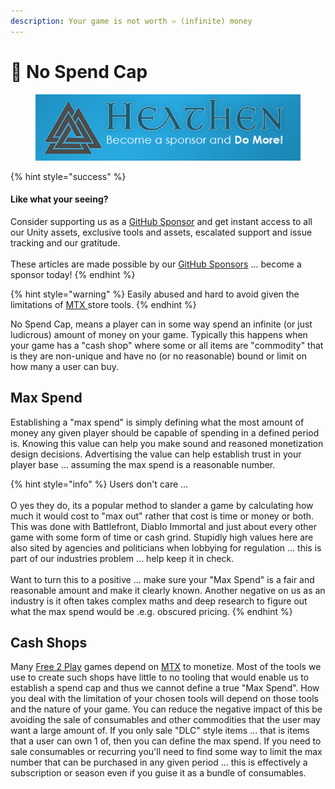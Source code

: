 ```yaml
---
description: Your game is not worth ♾️ (infinite) money
---
```


# 🤔 No Spend Cap

<figure><img src="../../../../../.gitbook/assets/512x128 Sponsor Banner.png" alt="Become a sponsor and Do More"><figcaption></figcaption></figure>

{% hint style="success" %}
#### Like what your seeing?

Consider supporting us as a [GitHub Sponsor](../../../../../) and get instant access to all our Unity assets, exclusive tools and assets, escalated support and issue tracking and our gratitude.\
\
These articles are made possible by our [GitHub Sponsors](https://github.com/sponsors/heathen-engineering) ... become a sponsor today!
{% endhint %}

{% hint style="warning" %}
Easily abused and hard to avoid given the limitations of [MTX ](../vulnerable-practices/microtransactions-mtx.md)store tools.
{% endhint %}

No Spend Cap, means a player can in some way spend an infinite (or just ludicrous) amount of money on your game. Typically this happens when your game has a "cash shop" where some or all items are "commodity" that is they are non-unique and have no (or no reasonable) bound or limit on how many a user can buy.

## Max Spend

Establishing a "max spend" is simply defining what the most amount of money any given player should be capable of spending in a defined period is. Knowing this value can help you make sound and reasoned monetization design decisions. Advertising the value can help establish trust in your player base ... assuming the max spend is a reasonable number.

{% hint style="info" %}
Users don't care ...\
\
O yes they do, its a popular method to slander a game by calculating how much it would cost to "max out" rather that cost is time or money or both. This was done with Battlefront, Diablo Immortal and just about every other game with some form of time or cash grind. Stupidly high values here are also sited by agencies and politicians when lobbying for regulation ... this is part of our industries problem ... help keep it in check.\
\
Want to turn this to a positive ... make sure your "Max Spend" is a fair and reasonable amount and make it clearly known. Another negative on us as an industry is it often takes complex maths and deep research to figure out what the max spend would be .e.g. obscured pricing.
{% endhint %}

## Cash Shops

Many [Free 2 Play](../models/free-to-play.md) games depend on [MTX](../vulnerable-practices/microtransactions-mtx.md) to monetize. Most of the tools we use to create such shops have little to no tooling that would enable us to establish a spend cap and thus we cannot define a true "Max Spend". How you deal with the limitation of your chosen tools will depend on those tools and the nature of your game. You can reduce the negative impact of this be avoiding the sale of consumables and other commodities that the user may want a large amount of. If you only sale "DLC" style items ... that is items that a user can own 1 of, then you can define the max spend. If you need to sale consumables or recurring you'll need to find some way to limit the max number that can be purchased in any given period ... this is effectively a subscription or season even if you guise it as a bundle of consumables.
